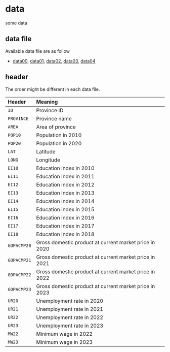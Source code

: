 # data
some data

## data file
Available data file are as follow
+ [data00](data00.csv), [data01](data01.csv), [data02](data02.csv), [data03](data03.csv), [data04](data04.csv)


## header
The order might be different in each data file.

Header | Meaning
:- | :-
`ID` | Province ID
`PROVINCE` | Province name
`AREA` | Area of province
`POP10` | Population in 2010
`POP20` | Population in 2020
`LAT` | Latitude
`LONG` | Longitude
`EI10` | Education index in 2010
`EI11` | Education index in 2011
`EI12` | Education index in 2012
`EI13` | Education index in 2013
`EI14` | Education index in 2014
`EI15` | Education index in 2015
`EI16` | Education index in 2016
`EI17` | Education index in 2017
`EI18` | Education index in 2018
`GDPACMP20` | Gross domestic product at current market price in 2020
`GDPACMP21` | Gross domestic product at current market price in 2021
`GDPACMP22` | Gross domestic product at current market price in 2022
`GDPACMP23` | Gross domestic product at current market price in 2023
`UR20` | Unemployment rate in 2020
`UR21` | Unemployment rate in 2021
`UR22` | Unemployment rate in 2022
`UR23` | Unemployment rate in 2023
`MW22` | Minimum wage in 2022
`MW23` | Minimum wage in 2023
